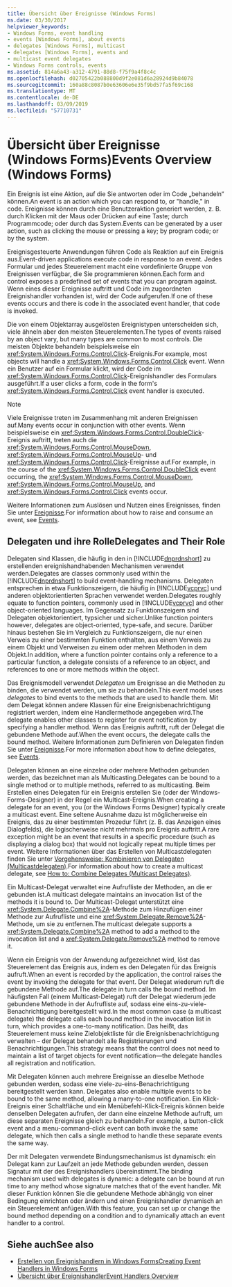 ```yaml
---
title: Übersicht über Ereignisse (Windows Forms)
ms.date: 03/30/2017
helpviewer_keywords:
- Windows Forms, event handling
- events [Windows Forms], about events
- delegates [Windows Forms], multicast
- delegates [Windows Forms], events and
- multicast event delegates
- Windows Forms controls, events
ms.assetid: 814a6a43-a312-4791-88d8-f75f9a4f8c4c
ms.openlocfilehash: d02705422b088800d9f2e081d6a28924d9b84078
ms.sourcegitcommit: 160a88c8087b0e63606e6e35f9bd57fa5f69c168
ms.translationtype: MT
ms.contentlocale: de-DE
ms.lasthandoff: 03/09/2019
ms.locfileid: "57710731"
---
```

# <a name="events-overview-windows-forms"></a><span data-ttu-id="e4a32-102">Übersicht über Ereignisse (Windows Forms)</span><span class="sxs-lookup"><span data-stu-id="e4a32-102">Events Overview (Windows Forms)</span></span>
<span data-ttu-id="e4a32-103">Ein Ereignis ist eine Aktion, auf die Sie antworten oder im Code „behandeln“ können.</span><span class="sxs-lookup"><span data-stu-id="e4a32-103">An event is an action which you can respond to, or "handle," in code.</span></span> <span data-ttu-id="e4a32-104">Ereignisse können durch eine Benutzeraktion generiert werden, z. B. durch Klicken mit der Maus oder Drücken auf eine Taste; durch Programmcode; oder durch das System.</span><span class="sxs-lookup"><span data-stu-id="e4a32-104">Events can be generated by a user action, such as clicking the mouse or pressing a key; by program code; or by the system.</span></span>  
  
 <span data-ttu-id="e4a32-105">Ereignisgesteuerte Anwendungen führen Code als Reaktion auf ein Ereignis aus.</span><span class="sxs-lookup"><span data-stu-id="e4a32-105">Event-driven applications execute code in response to an event.</span></span> <span data-ttu-id="e4a32-106">Jedes Formular und jedes Steuerelement macht eine vordefinierte Gruppe von Ereignissen verfügbar, die Sie programmieren können.</span><span class="sxs-lookup"><span data-stu-id="e4a32-106">Each form and control exposes a predefined set of events that you can program against.</span></span> <span data-ttu-id="e4a32-107">Wenn eines dieser Ereignisse auftritt und Code im zugeordneten Ereignishandler vorhanden ist, wird der Code aufgerufen.</span><span class="sxs-lookup"><span data-stu-id="e4a32-107">If one of these events occurs and there is code in the associated event handler, that code is invoked.</span></span>  
  
 <span data-ttu-id="e4a32-108">Die von einem Objektarray ausgelösten Ereignistypen unterscheiden sich, viele ähneln aber den meisten Steuerelementen.</span><span class="sxs-lookup"><span data-stu-id="e4a32-108">The types of events raised by an object vary, but many types are common to most controls.</span></span> <span data-ttu-id="e4a32-109">Die meisten Objekte behandeln beispielsweise ein <xref:System.Windows.Forms.Control.Click>-Ereignis.</span><span class="sxs-lookup"><span data-stu-id="e4a32-109">For example, most objects will handle a <xref:System.Windows.Forms.Control.Click> event.</span></span> <span data-ttu-id="e4a32-110">Wenn ein Benutzer auf ein Formular klickt, wird der Code im <xref:System.Windows.Forms.Control.Click>-Ereignishandler des Formulars ausgeführt.</span><span class="sxs-lookup"><span data-stu-id="e4a32-110">If a user clicks a form, code in the form's <xref:System.Windows.Forms.Control.Click> event handler is executed.</span></span>  
  
> [!NOTE]
>  <span data-ttu-id="e4a32-111">Viele Ereignisse treten im Zusammenhang mit anderen Ereignissen auf.</span><span class="sxs-lookup"><span data-stu-id="e4a32-111">Many events occur in conjunction with other events.</span></span> <span data-ttu-id="e4a32-112">Wenn beispielsweise ein <xref:System.Windows.Forms.Control.DoubleClick>-Ereignis auftritt, treten auch die <xref:System.Windows.Forms.Control.MouseDown>, <xref:System.Windows.Forms.Control.MouseUp>- und <xref:System.Windows.Forms.Control.Click>-Ereignisse auf.</span><span class="sxs-lookup"><span data-stu-id="e4a32-112">For example, in the course of the <xref:System.Windows.Forms.Control.DoubleClick> event occurring, the <xref:System.Windows.Forms.Control.MouseDown>, <xref:System.Windows.Forms.Control.MouseUp>, and <xref:System.Windows.Forms.Control.Click> events occur.</span></span>  
  
 <span data-ttu-id="e4a32-113">Weitere Informationen zum Auslösen und Nutzen eines Ereignisses, finden Sie unter [Ereignisse](../../standard/events/index.md).</span><span class="sxs-lookup"><span data-stu-id="e4a32-113">For information about how to raise and consume an event, see [Events](../../standard/events/index.md).</span></span>  
  
## <a name="delegates-and-their-role"></a><span data-ttu-id="e4a32-114">Delegaten und ihre Rolle</span><span class="sxs-lookup"><span data-stu-id="e4a32-114">Delegates and Their Role</span></span>  
 <span data-ttu-id="e4a32-115">Delegaten sind Klassen, die häufig in den in [!INCLUDE[dnprdnshort](../../../includes/dnprdnshort-md.md)] zu erstellenden ereignishandhabenden Mechanismen verwendet werden.</span><span class="sxs-lookup"><span data-stu-id="e4a32-115">Delegates are classes commonly used within the [!INCLUDE[dnprdnshort](../../../includes/dnprdnshort-md.md)] to build event-handling mechanisms.</span></span> <span data-ttu-id="e4a32-116">Delegaten entsprechen in etwa Funktionszeigern, die häufig in [!INCLUDE[vcprvc](../../../includes/vcprvc-md.md)] und anderen objektorientierten Sprachen verwendet werden.</span><span class="sxs-lookup"><span data-stu-id="e4a32-116">Delegates roughly equate to function pointers, commonly used in [!INCLUDE[vcprvc](../../../includes/vcprvc-md.md)] and other object-oriented languages.</span></span> <span data-ttu-id="e4a32-117">Im Gegensatz zu Funktionszeigern sind Delegaten objektorientiert, typsicher und sicher.</span><span class="sxs-lookup"><span data-stu-id="e4a32-117">Unlike function pointers however, delegates are object-oriented, type-safe, and secure.</span></span> <span data-ttu-id="e4a32-118">Darüber hinaus bestehen Sie im Vergleich zu Funktionszeigern, die nur einen Verweis zu einer bestimmten Funktion enthalten, aus einem Verweis zu einem Objekt und Verweisen zu einem oder mehren Methoden in dem Objekt.</span><span class="sxs-lookup"><span data-stu-id="e4a32-118">In addition, where a function pointer contains only a reference to a particular function, a delegate consists of a reference to an object, and references to one or more methods within the object.</span></span>  
  
 <span data-ttu-id="e4a32-119">Das Ereignismodell verwendet *Delegaten* um Ereignisse an die Methoden zu binden, die verwendet werden, um sie zu behandeln.</span><span class="sxs-lookup"><span data-stu-id="e4a32-119">This event model uses *delegates* to bind events to the methods that are used to handle them.</span></span> <span data-ttu-id="e4a32-120">Mit dem Delegat können andere Klassen für eine Ereignisbenachrichtigung registriert werden, indem eine Handlermethode angegeben wird.</span><span class="sxs-lookup"><span data-stu-id="e4a32-120">The delegate enables other classes to register for event notification by specifying a handler method.</span></span> <span data-ttu-id="e4a32-121">Wenn das Ereignis auftritt, ruft der Delegat die gebundene Methode auf.</span><span class="sxs-lookup"><span data-stu-id="e4a32-121">When the event occurs, the delegate calls the bound method.</span></span> <span data-ttu-id="e4a32-122">Weitere Informationen zum Definieren von Delegaten finden Sie unter [Ereignisse](../../standard/events/index.md).</span><span class="sxs-lookup"><span data-stu-id="e4a32-122">For more information about how to define delegates, see [Events](../../standard/events/index.md).</span></span>  
  
 <span data-ttu-id="e4a32-123">Delegaten können an eine einzelne oder mehrere Methoden gebunden werden, das bezeichnet man als Multicasting.</span><span class="sxs-lookup"><span data-stu-id="e4a32-123">Delegates can be bound to a single method or to multiple methods, referred to as multicasting.</span></span> <span data-ttu-id="e4a32-124">Beim Erstellen eines Delegaten für ein Ereignis erstellen Sie (oder der Windows-Forms-Designer) in der Regel ein Multicast-Ereignis.</span><span class="sxs-lookup"><span data-stu-id="e4a32-124">When creating a delegate for an event, you (or the Windows Forms Designer) typically create a multicast event.</span></span> <span data-ttu-id="e4a32-125">Eine seltene Ausnahme dazu ist möglicherweise ein Ereignis, das zu einer bestimmten Prozedur führt (z. B. das Anzeigen eines Dialogfelds), die logischerweise nicht mehrmals pro Ereignis auftritt.</span><span class="sxs-lookup"><span data-stu-id="e4a32-125">A rare exception might be an event that results in a specific procedure (such as displaying a dialog box) that would not logically repeat multiple times per event.</span></span> <span data-ttu-id="e4a32-126">Weitere Informationen über das Erstellen von Multicastdelegaten finden Sie unter [Vorgehensweise: Kombinieren von Delegaten (Multicastdelegaten)](~/docs/csharp/programming-guide/delegates/how-to-combine-delegates-multicast-delegates.md).</span><span class="sxs-lookup"><span data-stu-id="e4a32-126">For information about how to create a multicast delegate, see [How to: Combine Delegates (Multicast Delegates)](~/docs/csharp/programming-guide/delegates/how-to-combine-delegates-multicast-delegates.md).</span></span>  
  
 <span data-ttu-id="e4a32-127">Ein Multicast-Delegat verwaltet eine Aufrufliste der Methoden, an die er gebunden ist.</span><span class="sxs-lookup"><span data-stu-id="e4a32-127">A multicast delegate maintains an invocation list of the methods it is bound to.</span></span> <span data-ttu-id="e4a32-128">Der Multicast-Delegat unterstützt eine <xref:System.Delegate.Combine%2A>-Methode zum Hinzufügen einer Methode zur Aufrufliste und eine <xref:System.Delegate.Remove%2A>-Methode, um sie zu entfernen.</span><span class="sxs-lookup"><span data-stu-id="e4a32-128">The multicast delegate supports a <xref:System.Delegate.Combine%2A> method to add a method to the invocation list and a <xref:System.Delegate.Remove%2A> method to remove it.</span></span>  
  
 <span data-ttu-id="e4a32-129">Wenn ein Ereignis von der Anwendung aufgezeichnet wird, löst das Steuerelement das Ereignis aus, indem es den Delegaten für das Ereignis aufruft.</span><span class="sxs-lookup"><span data-stu-id="e4a32-129">When an event is recorded by the application, the control raises the event by invoking the delegate for that event.</span></span> <span data-ttu-id="e4a32-130">Der Delegat wiederum ruft die gebundene Methode auf.</span><span class="sxs-lookup"><span data-stu-id="e4a32-130">The delegate in turn calls the bound method.</span></span> <span data-ttu-id="e4a32-131">Im häufigsten Fall (einem Multicast-Delegat) ruft der Delegat wiederum jede gebundene Methode in der Aufrufliste auf, sodass eine eins-zu-viele-Benachrichtigung bereitgestellt wird.</span><span class="sxs-lookup"><span data-stu-id="e4a32-131">In the most common case (a multicast delegate) the delegate calls each bound method in the invocation list in turn, which provides a one-to-many notification.</span></span> <span data-ttu-id="e4a32-132">Das heißt, das Steuerelement muss keine Zielobjektliste für die Ereignisbenachrichtigung verwalten – der Delegat behandelt alle Registrierungen und Benachrichtigungen.</span><span class="sxs-lookup"><span data-stu-id="e4a32-132">This strategy means that the control does not need to maintain a list of target objects for event notification—the delegate handles all registration and notification.</span></span>  
  
 <span data-ttu-id="e4a32-133">Mit Delegaten können auch mehrere Ereignisse an dieselbe Methode gebunden werden, sodass eine viele-zu-eins-Benachrichtigung bereitgestellt werden kann. </span><span class="sxs-lookup"><span data-stu-id="e4a32-133">Delegates also enable multiple events to be bound to the same method, allowing a many-to-one notification.</span></span> <span data-ttu-id="e4a32-134">Ein Klick-Ereignis einer Schaltfläche und ein Menübefehl-Klick-Ereignis können beide denselben Delegaten aufrufen, der dann eine einzelne Methode aufruft, um diese separaten Ereignisse gleich zu behandeln.</span><span class="sxs-lookup"><span data-stu-id="e4a32-134">For example, a button-click event and a menu-command–click event can both invoke the same delegate, which then calls a single method to handle these separate events the same way.</span></span>  
  
 <span data-ttu-id="e4a32-135">Der mit Delegaten verwendete Bindungsmechanismus ist dynamisch: ein Delegat kann zur Laufzeit an jede Methode gebunden werden, dessen Signatur mit der des Ereignishandlers übereinstimmt.</span><span class="sxs-lookup"><span data-stu-id="e4a32-135">The binding mechanism used with delegates is dynamic: a delegate can be bound at run time to any method whose signature matches that of the event handler.</span></span> <span data-ttu-id="e4a32-136">Mit dieser Funktion können Sie die gebundene Methode abhängig von einer Bedingung einrichten oder ändern und einen Ereignishandler dynamisch an ein Steuerelement anfügen.</span><span class="sxs-lookup"><span data-stu-id="e4a32-136">With this feature, you can set up or change the bound method depending on a condition and to dynamically attach an event handler to a control.</span></span>  
  
## <a name="see-also"></a><span data-ttu-id="e4a32-137">Siehe auch</span><span class="sxs-lookup"><span data-stu-id="e4a32-137">See also</span></span>
- [<span data-ttu-id="e4a32-138">Erstellen von Ereignishandlern in Windows Forms</span><span class="sxs-lookup"><span data-stu-id="e4a32-138">Creating Event Handlers in Windows Forms</span></span>](creating-event-handlers-in-windows-forms.md)
- [<span data-ttu-id="e4a32-139">Übersicht über Ereignishandler</span><span class="sxs-lookup"><span data-stu-id="e4a32-139">Event Handlers Overview</span></span>](event-handlers-overview-windows-forms.md)
